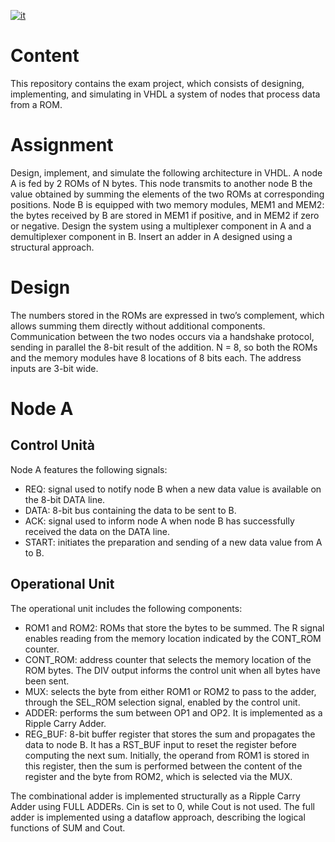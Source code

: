 [![it](https://img.shields.io/badge/lang-it-blue.svg)](https://github.com/emanueledim/digital_systems_architecture/blob/main/README.md)

# Content
This repository contains the exam project, which consists of designing, implementing, and simulating in VHDL a system of nodes that process data from a ROM.

# Assignment
Design, implement, and simulate the following architecture in VHDL.
A node A is fed by 2 ROMs of N bytes. This node transmits to another node B the value obtained by summing the elements of the two ROMs at corresponding positions. Node B is equipped with two memory modules, MEM1 and MEM2: the bytes received by B are stored in MEM1 if positive, and in MEM2 if zero or negative.
Design the system using a multiplexer component in A and a demultiplexer component in B. Insert an adder in A designed using a structural approach.

# Design
The numbers stored in the ROMs are expressed in two’s complement, which allows summing them directly without additional components.
Communication between the two nodes occurs via a handshake protocol, sending in parallel the 8-bit result of the addition.
N = 8, so both the ROMs and the memory modules have 8 locations of 8 bits each. The address inputs are 3-bit wide.

# Node A
## Control Unità
Node A features the following signals:
* REQ: signal used to notify node B when a new data value is available on the 8-bit DATA line.
* DATA: 8-bit bus containing the data to be sent to B.
* ACK: signal used to inform node A when node B has successfully received the data on the DATA line.
* START: initiates the preparation and sending of a new data value from A to B.

## Operational Unit
The operational unit includes the following components:
* ROM1 and ROM2: ROMs that store the bytes to be summed. The R signal enables reading from the memory location indicated by the CONT_ROM counter.
* CONT_ROM: address counter that selects the memory location of the ROM bytes. The DIV output informs the control unit when all bytes have been sent.
* MUX: selects the byte from either ROM1 or ROM2 to pass to the adder, through the SEL_ROM selection signal, enabled by the control unit.
* ADDER: performs the sum between OP1 and OP2. It is implemented as a Ripple Carry Adder.
* REG_BUF: 8-bit buffer register that stores the sum and propagates the data to node B. It has a RST_BUF input to reset the register before computing the next sum. Initially, the operand from ROM1 is stored in this register, then the sum is performed between the content of the register and the byte from ROM2, which is selected via the MUX.

The combinational adder is implemented structurally as a Ripple Carry Adder using FULL ADDERs. Cin is set to 0, while Cout is not used.
The full adder is implemented using a dataflow approach, describing the logical functions of SUM and Cout.